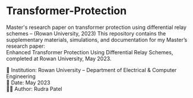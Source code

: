 # Transformer-Protection
Master's research paper on transformer protection using differential relay schemes – (Rowan University, 2023)
This repository contains the supplementary materials, simulations, and documentation for my Master’s research paper:  
Enhanced Transformer Protection Using Differential Relay Schemes, completed at Rowan University, May 2023.

📄 Institution: Rowan University – Department of Electrical & Computer Engineering  
📅 Date: May 2023  
👨‍🎓 Author: Rudra Patel
